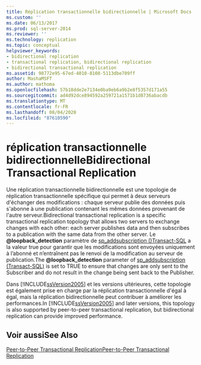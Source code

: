 ```yaml
---
title: Réplication transactionnelle bidirectionnelle | Microsoft Docs
ms.custom: ''
ms.date: 06/13/2017
ms.prod: sql-server-2014
ms.reviewer: ''
ms.technology: replication
ms.topic: conceptual
helpviewer_keywords:
- bidirectional replication
- transactional replication, bidirectional replication
- bidirectional transactional replication
ms.assetid: 98772e95-67ed-4010-8108-5113dbe709ff
author: MashaMSFT
ms.author: mathoma
ms.openlocfilehash: 57b18dde2e7134e0ba9eb6a9b2e8f5357d171a55
ms.sourcegitcommit: ad4d92dce894592a259721a1571b1d8736abacdb
ms.translationtype: MT
ms.contentlocale: fr-FR
ms.lasthandoff: 08/04/2020
ms.locfileid: "87610590"
---
```

# <a name="bidirectional-transactional-replication"></a><span data-ttu-id="b2a69-102">réplication transactionnelle bidirectionnelle</span><span class="sxs-lookup"><span data-stu-id="b2a69-102">Bidirectional Transactional Replication</span></span>
  <span data-ttu-id="b2a69-103">Une réplication transactionnelle bidirectionnelle est une topologie de réplication transactionnelle spécifique qui permet à deux serveurs d'échanger des modifications : chaque serveur publie des données puis s'abonne à une publication contenant les mêmes données provenant de l'autre serveur.</span><span class="sxs-lookup"><span data-stu-id="b2a69-103">Bidirectional transactional replication is a specific transactional replication topology that allows two servers to exchange changes with each other: each server publishes data and then subscribes to a publication with the same data from the other server.</span></span> <span data-ttu-id="b2a69-104">Le **@loopback_detection** paramètre de [sp_addsubscription &#40;&#41;Transact-SQL](/sql/relational-databases/system-stored-procedures/sp-addsubscription-transact-sql) a la valeur true pour garantir que les modifications sont envoyées uniquement à l’abonné et n’entraînent pas le renvoi de la modification au serveur de publication.</span><span class="sxs-lookup"><span data-stu-id="b2a69-104">The **@loopback_detection** parameter of [sp_addsubscription &#40;Transact-SQL&#41;](/sql/relational-databases/system-stored-procedures/sp-addsubscription-transact-sql) is set to TRUE to ensure that changes are only sent to the Subscriber and do not result in the change being sent back to the Publisher.</span></span>  
  
 <span data-ttu-id="b2a69-105">Dans [!INCLUDE[ssVersion2005](../../../includes/ssversion2005-md.md)] et les versions ultérieures, cette topologie est également prise en charge par la réplication transactionnelle d'égal à égal, mais la réplication bidirectionnelle peut contribuer à améliorer les performances.</span><span class="sxs-lookup"><span data-stu-id="b2a69-105">In [!INCLUDE[ssVersion2005](../../../includes/ssversion2005-md.md)] and later versions, this topology is also supported by peer-to-peer transactional replication, but bidirectional replication can provide improved performance.</span></span>  
  
## <a name="see-also"></a><span data-ttu-id="b2a69-106">Voir aussi</span><span class="sxs-lookup"><span data-stu-id="b2a69-106">See Also</span></span>  
 [<span data-ttu-id="b2a69-107">Peer-to-Peer Transactional Replication</span><span class="sxs-lookup"><span data-stu-id="b2a69-107">Peer-to-Peer Transactional Replication</span></span>](peer-to-peer-transactional-replication.md)  
  
  
